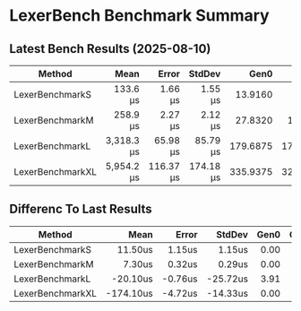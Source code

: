 # LexerBench Benchmark Summary

## Latest Bench Results (2025-08-10)

|Method|Mean|Error|StdDev|Gen0|Gen1|Gen2|Allocated|
|----------------------- |----------:|---------:|---------:|---------:|--------:|-----------:|-----------:|
|LexerBenchmarkS|133.6 μs|1.66 μs|1.55 μs|13.9160|3.6621|0.0000|229.53 KB|
|LexerBenchmarkM|258.9 μs|2.27 μs|2.12 μs|27.8320|10.7422|0.0000|461.63 KB|
|LexerBenchmarkL|3,318.3 μs|65.98 μs|85.79 μs|179.6875|175.7813|70.3125|2179.39 KB|
|LexerBenchmarkXL|5,954.2 μs|116.37 μs|174.18 μs|335.9375|328.1250|125.0000|4357.43 KB|

## Differenc To Last Results

|Method|Mean|Error|StdDev|Gen0|Gen1|Gen2|Allocated|
|----------------------- |----------:|---------:|---------:|---------:|--------:|-----------:|-----------:|
|LexerBenchmarkS|11.50us|1.15us|1.15us|0.00|0.00|0.00|0.00KB|
|LexerBenchmarkM|7.30us|0.32us|0.29us|0.00|0.00|0.00|0.00KB|
|LexerBenchmarkL|-20.10us|-0.76us|-25.72us|3.91|3.91|3.91|0.00KB|
|LexerBenchmarkXL|-174.10us|-4.72us|-14.33us|0.00|0.00|0.00|0.00KB|
